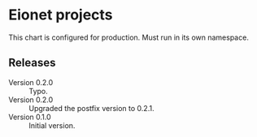 # Eionet projects

This chart is configured for production. Must run in its own namespace.

## Releases

<dl>

  <dt>Version 0.2.0</dt>
  <dd>Typo.</dd>

  <dt>Version 0.2.0</dt>
  <dd>Upgraded the postfix version to 0.2.1.</dd>

  <dt>Version 0.1.0</dt>
  <dd>Initial version.</dd>

</dl>

